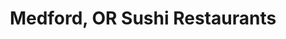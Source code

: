 ---
layout: city
title: Medford, OR Sushi Restaurants
permalink: /oregon/medford/
stateAbbr: OR
stateName: Oregon
cityName: Medford
---